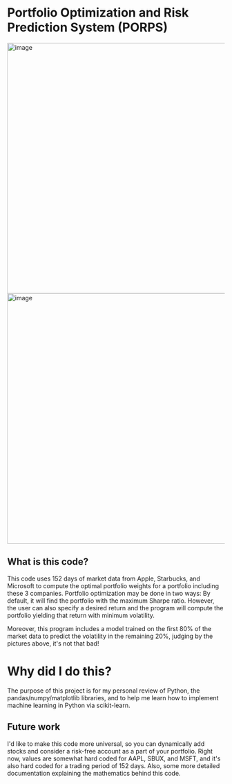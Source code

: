 # Portfolio Optimization and Risk Prediction System (PORPS)

<img width="986" height="579" alt="image" src="https://github.com/user-attachments/assets/2dedf997-412b-405a-a44e-3d58f873aa07" />
<img width="986" height="579" alt="image" src="https://github.com/user-attachments/assets/ec4410f7-988f-4a57-a869-8b92f8ab0519" />

## What is this code?
This code uses 152 days of market data from Apple, Starbucks, and Microsoft to compute the optimal portfolio weights for a portfolio including these 3 companies. 
Portfolio optimization may be done in two ways: By default, it will find the portfolio with the maximum Sharpe ratio. However, the user can also specify a desired return and the program will compute the portfolio yielding that return with minimum volatility.

Moreover, this program includes a model trained on the first 80% of the market data to predict the volatility in the remaining 20%, judging by the pictures above, it's not that bad!

# Why did I do this?
The purpose of this project is for my personal review of Python, the pandas/numpy/matplotlib libraries, and to help me learn how to implement machine learning in Python via scikit-learn. 

## Future work
I'd like to make this code more universal, so you can dynamically add stocks and consider a risk-free account as a part of your portfolio. Right now, values are somewhat hard coded for AAPL, SBUX, and MSFT, and it's also hard coded for a trading period of 152 days. Also, some more detailed documentation explaining the mathematics behind this code. 
